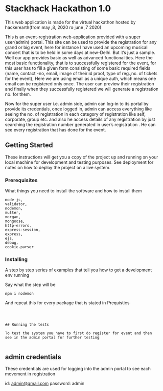 # Stackhack Hackathon 1.0

This web application is made for the virtual hackathon hosted by hackerearth(from may ,8, 2020 ro june ,7 2020)

This is an event-registration web-application provided with a super user(admin) portal. This site can be used to provide the registration for any grand or big event, here for instance I have used an upcoming musical concert that is to be held  in some days at new-Delhi. But it’s just a sample. Well our app provides basic as well as advanced functionalities. Here the most basic functionality, that is to successfully registered for the event, for this user has to fill a given form consisting of some basic required fields (name, contact -no, email, image of their id proof, type of reg.,no. of tickets for the event), Here we are using email as a unique auth, which means one email can be registered only once. The user can preview their registration and  finally when they successfully registered we will generate a registration no. for them.

Now for the super user i.e. admin side, admin can log-in to its portal by provide its credentials, once logged in, admin can access everything like seeing the no. of registration in each category of registration like self, corporate, group etc. and also he access details of any registration by just searching the registration number generated in user’s registration . He can see every registration that has done for the event.   


## Getting Started

These instructions will get you a copy of the project up and running on your local machine for development and testing purposes. See deployment for notes on how to deploy the project on a live system.

### Prerequisites

What things you need to install the software and how to install them

```
node-js,
validator,
nodemon,
multer,
morgan,
mongoose,
http-errors,
express-session,
express,
ejs,
debug,
cookie-parser
```

### Installing

A step by step series of examples that tell you how to get a development env running

Say what the step will be

```
npm i nodemon
```

And repeat this for every package that is stated in Prequistics
```



## Running the tests

To test the system you have to first do register for event and then see in the admin portal for further testing


```
## admin credentials 
These credentials are used for logging into the admin portal to see each movement in registration

id: admin@gmail.com
password: admin


